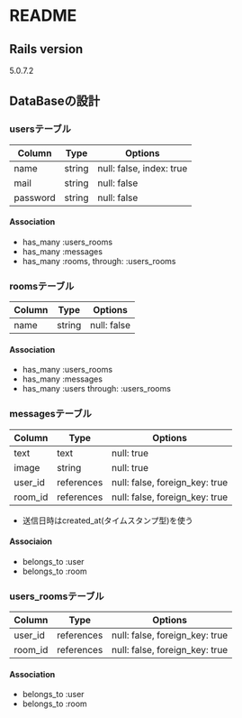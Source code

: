# README

## Rails version
5.0.7.2

## DataBaseの設計

### usersテーブル

|Column|Type|Options|
|------|----|-------|
|name|string|null: false, index: true|
|mail|string|null: false|
|password|string|null: false|
#### Association
* has_many :users_rooms
* has_many :messages
* has_many :rooms, through: :users_rooms

### roomsテーブル

|Column|Type|Options|
|------|----|-------|
|name|string|null: false|
#### Association
* has_many :users_rooms
* has_many :messages
* has_many :users through: :users_rooms

### messagesテーブル

|Column|Type|Options|
|------|----|-------|
|text|text|null: true|
|image|string|null: true|
|user_id|references|null: false, foreign_key: true|
|room_id|references|null: false, foreign_key: true|
* 送信日時はcreated_at(タイムスタンプ型)を使う
#### Associaion
* belongs_to :user
* belongs_to :room

### users_roomsテーブル

Column|Type|Options|
|------|----|-------|
|user_id|references|null: false, foreign_key: true|
|room_id|references|null: false, foreign_key: true|
#### Association
* belongs_to :user
* belongs_to :room